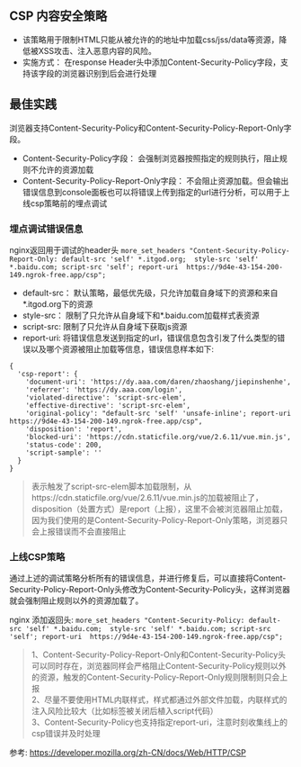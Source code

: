 ## CSP 内容安全策略  
- 该策略用于限制HTML只能从被允许的的地址中加载css/jss/data等资源，降低被XSS攻击、注入恶意内容的风险。  
- 实施方式： 在response Header头中添加Content-Security-Policy字段，支持该字段的浏览器识别到后会进行处理


## 最佳实践
浏览器支持Content-Security-Policy和Content-Security-Policy-Report-Only字段。  
- Content-Security-Policy字段： 会强制浏览器按照指定的规则执行，阻止规则不允许的资源加载 
- Content-Security-Policy-Report-Only字段： 不会阻止资源加载。但会输出错误信息到console面板也可以将错误上传到指定的url进行分析，可以用于上线csp策略前的埋点调试  


### 埋点调试错误信息
nginx返回用于调试的header头
    `more_set_headers "Content-Security-Policy-Report-Only: default-src 'self' *.itgod.org;  style-src 'self' *.baidu.com; script-src 'self'; report-uri  https://9d4e-43-154-200-149.ngrok-free.app/csp";`

- default-src： 默认策略，最低优先级，只允许加载自身域下的资源和来自*.itgod.org下的资源
- style-src： 限制了只允许从自身域下和*.baidu.com加载样式表资源  
- script-src: 限制了只允许从自身域下获取js资源  
- report-uri: 将错误信息发送到指定的url，错误信息包含引发了什么类型的错误以及哪个资源被阻止加载等信息，错误信息样本如下:  
```
{
  'csp-report': {
    'document-uri': 'https://dy.aaa.com/daren/zhaoshang/jiepinshenhe',
    'referrer': 'https://dy.aaa.com/login',
    'violated-directive': 'script-src-elem',
    'effective-directive': 'script-src-elem',
    'original-policy': "default-src 'self' 'unsafe-inline'; report-uri  https://9d4e-43-154-200-149.ngrok-free.app/csp",
    'disposition': 'report',
    'blocked-uri': 'https://cdn.staticfile.org/vue/2.6.11/vue.min.js',
    'status-code': 200,
    'script-sample': ''
  }
}
```
> 表示触发了script-src-elem脚本加载限制，从https://cdn.staticfile.org/vue/2.6.11/vue.min.js的加载被阻止了，disposition（处置方式）是report（上报），这里不会被浏览器阻止加载，因为我们使用的是Content-Security-Policy-Report-Only策略，浏览器只会上报错误而不会直接阻止  


### 上线CSP策略  
通过上述的调试策略分析所有的错误信息，并进行修复后，可以直接将Content-Security-Policy-Report-Only头修改为Content-Security-Policy头，这样浏览器就会强制阻止规则以外的资源加载了。  


nginx 添加返回头:
    `more_set_headers "Content-Security-Policy: default-src 'self' *.baidu.com;  style-src 'self' *.baidu.com; script-src 'self'; report-uri  https://9d4e-43-154-200-149.ngrok-free.app/csp";`


> 1、Content-Security-Policy-Report-Only和Content-Security-Policy头可以同时存在，浏览器同样会严格阻止Content-Security-Policy规则以外的资源，触发的Content-Security-Policy-Report-Only规则限制则只会上报  
> 2、尽量不要使用HTML内联样式，样式都通过外部文件加载，内联样式的注入风险比较大（比如标签被关闭后植入script代码）  
> 3、Content-Security-Policy也支持指定report-uri，注意时刻收集线上的csp错误并及时处理  

参考: https://developer.mozilla.org/zh-CN/docs/Web/HTTP/CSP  

